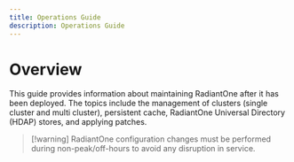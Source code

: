 ```yaml
---
title: Operations Guide
description: Operations Guide
---
```


# Overview

This guide provides information about maintaining RadiantOne after it has been deployed. The
topics include the management of clusters (single cluster and multi cluster), persistent cache, RadiantOne Universal Directory (HDAP) stores, and applying patches.

>[!warning] RadiantOne configuration changes must be performed during non-peak/off-hours to avoid any disruption in service.
